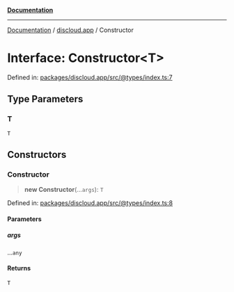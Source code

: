 [**Documentation**](../../README.md)

***

[Documentation](../../packages.md) / [discloud.app](../README.md) / Constructor

# Interface: Constructor\<T\>

Defined in: [packages/discloud.app/src/@types/index.ts:7](https://github.com/discloud/discloud.app/blob/ff86a7704bdfa4b9011141068419f0a48ab50b8b/packages/discloud.app/src/@types/index.ts#L7)

## Type Parameters

### T

`T`

## Constructors

### Constructor

> **new Constructor**(...`args`): `T`

Defined in: [packages/discloud.app/src/@types/index.ts:8](https://github.com/discloud/discloud.app/blob/ff86a7704bdfa4b9011141068419f0a48ab50b8b/packages/discloud.app/src/@types/index.ts#L8)

#### Parameters

##### args

...`any`

#### Returns

`T`
